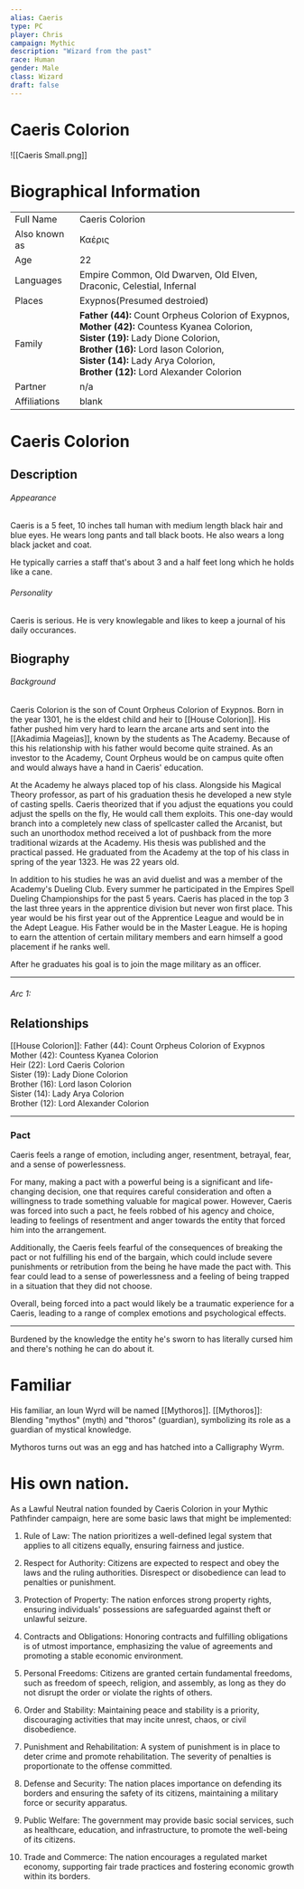 ```yaml
---
alias: Caeris
type: PC
player: Chris
campaign: Mythic
description: "Wizard from the past"
race: Human
gender: Male
class: Wizard
draft: false
---
```

# Caeris Colorion
![[Caeris Small.png]]

# Biographical Information
|               |                                                                                                                                                                                                                                                                                |
| ------------- | ------------------------------------------------------------------------------------------------------------------------------------------------------------------------------------------------------------------------------------------------------------------------------ |
| Full Name     | Caeris Colorion                                                                                                                                                                                                                                                                |
| Also known as | Καέρις                                                                                                                                                                                                                                                                         |
| Age           | 22                                                                                                                                                                                                                                                                             |
| Languages     | Empire Common, Old Dwarven, Old Elven, Draconic, Celestial, Infernal                                                                                                                                                                                                           |
| Places        | Exypnos(Presumed destroied)                                                                                                                                                                                                                                                    |
| Family        | **Father (44):** Count Orpheus Colorion of Exypnos, <br>**Mother (42):** Countess Kyanea Colorion, <br>**Sister (19):** Lady Dione Colorion, <br>**Brother (16):** Lord Iason Colorion, <br>**Sister (14):** Lady Arya Colorion, <br>**Brother (12):** Lord Alexander Colorion |
| Partner       | n/a                                                                                                                                                                                                                                                                            |
| Affiliations  | blank                                                                                                                                                                                                                                                                          |

# Caeris Colorion

## Description
###### Appearance
Caeris is a 5 feet, 10 inches tall human with medium length black hair and blue eyes. He wears long pants and tall black boots. He also wears a long black jacket and coat.

He typically carries a staff that's about 3 and a half feet long which he holds like a cane.
###### Personality
Caeris is serious. He is very knowlegable and likes to keep a journal of his daily occurances.
## Biography
###### Background
Caeris Colorion is the son of Count Orpheus Colorion of Exypnos. Born in the year 1301, he is the eldest child and heir to [[House Colorion]]. His father pushed him very hard to learn the arcane arts and sent into the [[Akadimia Mageias]], known by the students as The Academy. Because of this his relationship with his father would become quite strained. As an investor to the Academy, Count Orpheus would be on campus quite often and would always have a hand in Caeris' education. 

At the Academy he always placed top of his class. Alongside his Magical Theory professor, as part of his graduation thesis he developed a new style of casting spells. Caeris theorized that if you adjust the equations you could adjust the spells on the fly, He would call them exploits. This one-day would branch into a completely new class of spellcaster called the Arcanist, but such an unorthodox method received a lot of pushback from the more traditional wizards at the Academy. His thesis was published and the practical passed. He graduated from the Academy at the top of his class in spring of the year 1323. He was 22 years old.

In addition to his studies he was an avid duelist and was a member of the Academy's Dueling Club. Every summer he participated in the Empires Spell Dueling Championships for the past 5 years. Caeris has placed in the top 3 the last three years in the apprentice division but never won first place. This year would be his first year out of the Apprentice League and would be in the Adept League. His Father would be in the Master League. He is hoping to earn the attention of certain military members and earn himself a good placement if he ranks well.

After he graduates his goal is to join the mage military as an officer.

---
###### Arc 1:
## Relationships
[[House Colorion]]:
Father (44): Count Orpheus Colorion of Exypnos  
Mother (42): Countess Kyanea Colorion  
Heir (22): Lord Caeris Colorion  
Sister (19): Lady Dione Colorion  
Brother (16): Lord Iason Colorion  
Sister (14): Lady Arya Colorion  
Brother (12): Lord Alexander Colorion

---

### Pact
Caeris feels a range of emotion, including anger, resentment, betrayal, fear, and a sense of powerlessness.

For many, making a pact with a powerful being is a significant and life-changing decision, one that requires careful consideration and often a willingness to trade something valuable for magical power. However, Caeris was forced into such a pact, he feels robbed of his agency and choice, leading to feelings of resentment and anger towards the entity that forced him into the arrangement.

Additionally, the Caeris feels fearful of the consequences of breaking the pact or not fulfilling his end of the bargain, which could include severe punishments or retribution from the being he have made the pact with. This fear could lead to a sense of powerlessness and a feeling of being trapped in a situation that they did not choose.

Overall, being forced into a pact would likely be a traumatic experience for a Caeris, leading to a range of complex emotions and psychological effects.

---
Burdened by the knowledge the entity he's sworn to has literally cursed him and there's nothing he can do about it.

# Familiar
His familiar, an Ioun Wyrd will be named [[Mythoros]]. [[Mythoros]]: Blending "mythos" (myth) and "thoros" (guardian), symbolizing its role as a guardian of mystical knowledge.

Mythoros turns out was an egg and has hatched into a Calligraphy Wyrm.

# His own nation.
As a Lawful Neutral nation founded by Caeris Colorion in your Mythic Pathfinder campaign, here are some basic laws that might be implemented:

1. Rule of Law: The nation prioritizes a well-defined legal system that applies to all citizens equally, ensuring fairness and justice.

2. Respect for Authority: Citizens are expected to respect and obey the laws and the ruling authorities. Disrespect or disobedience can lead to penalties or punishment.

3. Protection of Property: The nation enforces strong property rights, ensuring individuals' possessions are safeguarded against theft or unlawful seizure.

4. Contracts and Obligations: Honoring contracts and fulfilling obligations is of utmost importance, emphasizing the value of agreements and promoting a stable economic environment.

5. Personal Freedoms: Citizens are granted certain fundamental freedoms, such as freedom of speech, religion, and assembly, as long as they do not disrupt the order or violate the rights of others.

6. Order and Stability: Maintaining peace and stability is a priority, discouraging activities that may incite unrest, chaos, or civil disobedience.

7. Punishment and Rehabilitation: A system of punishment is in place to deter crime and promote rehabilitation. The severity of penalties is proportionate to the offense committed.

8. Defense and Security: The nation places importance on defending its borders and ensuring the safety of its citizens, maintaining a military force or security apparatus.

9. Public Welfare: The government may provide basic social services, such as healthcare, education, and infrastructure, to promote the well-being of its citizens.

10. Trade and Commerce: The nation encourages a regulated market economy, supporting fair trade practices and fostering economic growth within its borders.
